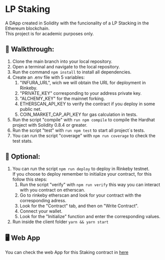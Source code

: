 # LP Staking 
A DApp created in Solidity with the funcionality of a LP Stacking in the Ethereum blockchain. <br/>
This project is for academic purposes only. <br/>

## :rocket: Walkthrough: 

1. Clone the main branch into your local repository. 
2. Open a terminal and navigate to the local repository.
3. Run the command  `npm install`  to install all dependencies.
4. Create an .env file with 5 variables: 
    1. "INFURA_URL", wich we will obtain the URL for deployment in Rinkeby.
    2. "PRIVATE_KEY" corresponding to your address private key.
    3. "ALCHEMY_KEY" for the mainnet forking.
    4.  ETHERSCAN_API_KEY to verify the contract if you deploy in some public net.
    5.  COIN_MARKET_CAP_API_KEY for gas calculation in tests.
5. Run the script "compile" with `run npm compile` to compile the Hardhat project with Solidity 0.8.4 or greater.
6. Run the script "test" with `run npm test` to start all project´s tests.
7. You can run the script "coverage" with `npm run coverage` to check the test stats.

## :electric_plug: Optional: 

1. You can run the script `npm run deploy` to deploy in Rinkeby testnet.<br/> If you choose to deploy remember to initialize your contract, for this follow this steps:
    1. Run the script "verify" with `npm run verify` this way you can interact with you contract on etherscan.
    2. Go to rinkeby etherscan and look for your contract with the corresponding adress.
    3. Look for the "Contract" tab, and then on "Write Contract".
    5. Connect your wallet.
    6. Look for the "Initialize" function and enter the corresponding values.
2. Run inside the client folder `yarn && yarn start`

## :desktop_computer: Web App

You can check the web App for this Staking contract in [here](https://lpstaking-ac.netlify.app/)
<br/>
